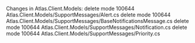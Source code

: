 Changes in Atlas.Client.Models:
 delete mode 100644 Atlas.Client.Models/SupportMessages/Alert.cs
 delete mode 100644 Atlas.Client.Models/SupportMessages/BaseNotificationsMessage.cs
 delete mode 100644 Atlas.Client.Models/SupportMessages/Notification.cs
 delete mode 100644 Atlas.Client.Models/SupportMessages/Priority.cs
